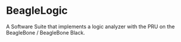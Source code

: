 BeagleLogic
===========

A Software Suite that implements a logic analyzer with the PRU on the BeagleBone / BeagleBone Black.
